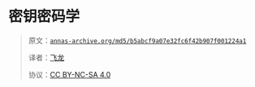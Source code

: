 # 密钥密码学

> 原文：[`annas-archive.org/md5/b5abcf9a07e32fc6f42b907f001224a1`](https://annas-archive.org/md5/b5abcf9a07e32fc6f42b907f001224a1)
> 
> 译者：[飞龙](https://github.com/wizardforcel)
> 
> 协议：[CC BY-NC-SA 4.0](http://creativecommons.org/licenses/by-nc-sa/4.0/)